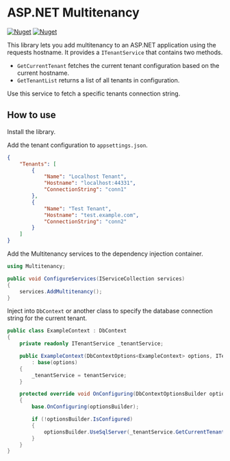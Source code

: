 # ASP.NET Multitenancy

[![Nuget](https://img.shields.io/nuget/v/OswaldTechnologies.Multitenancy)](https://www.nuget.org/packages/OswaldTechnologies.Multitenancy/)
[![Nuget](https://img.shields.io/nuget/dt/OswaldTechnologies.Multitenancy)](https://img.shields.io/nuget/dt/OswaldTechnologies.Multitenancy)


This library lets you add multitenancy to an ASP.NET application using the requests hostname. It provides a `ITenantService`
that contains two methods.

- `GetCurrentTenant` fetches the current tenant configuration based on the current hostname.
- `GetTenantList` returns a list of all tenants in configuration.

Use this service to fetch a specific tenants connection string.

## How to use

Install the library.

Add the tenant configuration to `appsettings.json`.

```json
{
    "Tenants": [
        {
            "Name": "Localhost Tenant",
            "Hostname": "localhost:44331",
            "ConnectionString": "conn1"
        },
        {
            "Name": "Test Tenant",
            "Hostname": "test.example.com",
            "ConnectionString": "conn2"
        }
    ]
}
```

Add the Multitenancy services to the dependency injection container.

```csharp
using Multitenancy;

public void ConfigureServices(IServiceCollection services)
{
    services.AddMultitenancy();
}
```

Inject into `DbContext` or another class to specify the database connection string for the current tenant.

```csharp
public class ExampleContext : DbContext
{
    private readonly ITenantService _tenantService;

    public ExampleContext(DbContextOptions<ExampleContext> options, ITenantService tenantService)
        : base(options)
    {
        _tenantService = tenantService;
    }

    protected override void OnConfiguring(DbContextOptionsBuilder optionsBuilder)
    {
        base.OnConfiguring(optionsBuilder);

        if (!optionsBuilder.IsConfigured)
        {
            optionsBuilder.UseSqlServer(_tenantService.GetCurrentTenant().ConnectionString);
        }
    }
}
```

